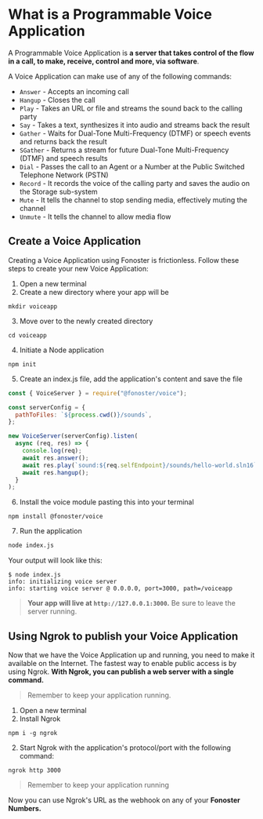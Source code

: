 # What is a Programmable Voice Application

A Programmable Voice Application is **a server that takes control of the flow in a call, to make, receive, control and more, via software**. 

A Voice Application can make use of any of the following commands:

- `Answer` - Accepts an incoming call
- `Hangup` - Closes the call
- `Play` - Takes an URL or file and streams the sound back to the calling party
- `Say` - Takes a text, synthesizes it into audio and streams back the result
- `Gather` - Waits for Dual-Tone Multi-Frequency (DTMF) or speech events and returns back the result
- `SGather` - Returns a stream for future Dual-Tone Multi-Frequency (DTMF) and speech results
- `Dial` - Passes the call to an Agent or a Number at the Public Switched Telephone Network (PSTN)
- `Record` - It records the voice of the calling party and saves the audio on the Storage sub-system
- `Mute` - It tells the channel to stop sending media, effectively muting the channel
- `Unmute` - It tells the channel to allow media flow

## Create a Voice Application

Creating a Voice Application using Fonoster is frictionless. Follow these steps to create your new Voice Application:

1. Open a new terminal
2. Create a new directory where your app will be
```none
mkdir voiceapp
```
3. Move over to the newly created directory

```none
cd voiceapp
```
4. Initiate a Node application

```none
npm init
```
5. Create an index.js file, add the application's content and save the file

```javascript
const { VoiceServer } = require("@fonoster/voice");

const serverConfig = {
  pathToFiles: `${process.cwd()}/sounds`,
};

new VoiceServer(serverConfig).listen(
  async (req, res) => {
    console.log(req);
    await res.answer();
    await res.play(`sound:${req.selfEndpoint}/sounds/hello-world.sln16`);
    await res.hangup();
  }
);
```
6. Install the voice module pasting this into your terminal

```
npm install @fonoster/voice
```

7. Run the application
```bash
node index.js
```

Your output will look like this:

```
$ node index.js 
info: initializing voice server
info: starting voice server @ 0.0.0.0, port=3000, path=/voiceapp
```

> **Your app will live at `http://127.0.0.1:3000`.** 
>  Be sure to leave the server running.

## Using Ngrok to publish your Voice Application 

Now that we have the Voice Application up and running, you need to make it available on the Internet. The fastest way to enable public access is by using Ngrok. **With Ngrok, you can publish a web server with a single command.**

> Remember to keep your application running.


1. Open a new terminal
2. Install Ngrok 
```none
npm i -g ngrok
```
2. Start Ngrok with the application's protocol/port with the following command:

```none
ngrok http 3000
```

> Remember to keep your application running

Now you can use Ngrok's URL as the webhook on any of your **Fonoster Numbers.**
